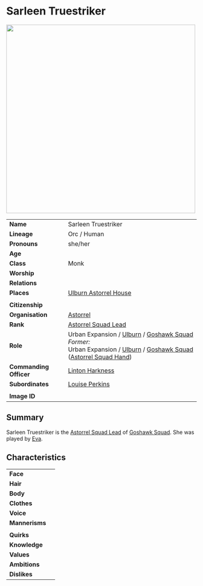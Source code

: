 # Sarleen Truestriker

<img src="https://raw.githubusercontent.com/jesskelsall/astarus-images/main/characters/portraits/imageid.png" height="500" />

|||
| --- | --- |
| **Name** | Sarleen Truestriker | character.3
| **Lineage** | Orc / Human |
| **Pronouns** | she/her |
| **Age** | |
| **Class** | Monk |
| **Worship** | |
| **Relations** | |
| **Places** | [Ulburn Astorrel House](../places/buildings/government/ulburn-astorrel-house.md) |
|||
| **Citizenship** | |
| **Organisation** | [Astorrel](../organisations/government/astorrel/astorrel.md) |
| **Rank** | [Astorrel Squad Lead](../organisations/government/astorrel/ranks/astorrel-squad-lead.md) |
| **Role** | Urban Expansion / [Ulburn](../places/settlements/villages/ulburn.md) / [Goshawk Squad](../organisations/government/astorrel/squads/goshawk-squad.md)<br>*Former:*<br>Urban Expansion / [Ulburn](../places/settlements/villages/ulburn.md) / [Goshawk Squad](../organisations/government/astorrel/squads/goshawk-squad.md) ([Astorrel Squad Hand](../organisations/government/astorrel/ranks/astorrel-squad-hand.md)) |
| **Commanding Officer** | [Linton Harkness](linton-harkness.md) |
| **Subordinates** | [Louise Perkins](louise-perkins.md) |
|||
| **Image ID** | |

## Summary

Sarleen Truestriker is the [Astorrel Squad Lead](../organisations/government/astorrel/ranks/astorrel-squad-lead.md) of [Goshawk Squad](../organisations/government/astorrel/squads/goshawk-squad.md). She was played by [Eva](../players/eva.md).

## Characteristics

| | |
| --- | --- |
| **Face** | | characteristics.2
| **Hair** | |
| **Body** | |
| **Clothes** | |
| **Voice** | |
| **Mannerisms** | |
| | |
| **Quirks** | |
| **Knowledge** | |
| **Values** | |
| **Ambitions** | |
| **Dislikes** | |
